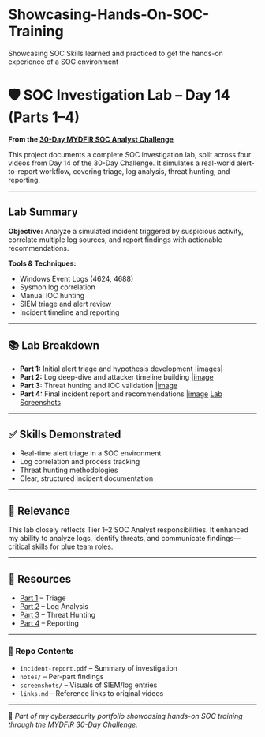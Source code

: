 # Showcasing-Hands-On-SOC-Training
Showcasing SOC Skills learned and practiced to get the hands-on experience of a SOC environment 
# 🛡️ SOC Investigation Lab – Day 14 (Parts 1–4)  
**From the [30-Day MYDFIR SOC Analyst Challenge](https://www.youtube.com/@MyDFIR)**

This project documents a complete SOC investigation lab, split across four videos from Day 14 of the 30-Day Challenge. It simulates a real-world alert-to-report workflow, covering triage, log analysis, threat hunting, and reporting.

---

##  Lab Summary

**Objective:** Analyze a simulated incident triggered by suspicious activity, correlate multiple log sources, and report findings with actionable recommendations.

**Tools & Techniques:**  
- Windows Event Logs (4624, 4688)  
- Sysmon log correlation  
- Manual IOC hunting  
- SIEM triage and alert review  
- Incident timeline and reporting

---

## 📚 Lab Breakdown

- **Part 1:** Initial alert triage and hypothesis development  |<a href="https://imgur.com/m9yMUA7"><a href="https://imgur.com/dLiNb4U">images</a>|
- **Part 2:** Log deep-dive and attacker timeline building  |<a href="https://imgur.com/udLTMH2">image</a>
- **Part 3:** Threat hunting and IOC validation  |<a href="https://imgur.com/brmUdMH">image</a>
- **Part 4:** Final incident report and recommendations  |<a href="https://imgur.com/RVH98eo">image</a>
 <a href="https://imgur.com/a/HntBNab"> Lab Screenshots</a> 
---

## ✅ Skills Demonstrated

- Real-time alert triage in a SOC environment  
- Log correlation and process tracking  
- Threat hunting methodologies  
- Clear, structured incident documentation

---

## 💼 Relevance

This lab closely reflects Tier 1–2 SOC Analyst responsibilities. It enhanced my ability to analyze logs, identify threats, and communicate findings—critical skills for blue team roles.

---

## 📎 Resources

- [Part 1](INSERT_LINK) – Triage  
- [Part 2](INSERT_LINK) – Log Analysis  
- [Part 3](INSERT_LINK) – Threat Hunting  
- [Part 4](INSERT_LINK) – Reporting  

---

### 📁 Repo Contents

- `incident-report.pdf` – Summary of investigation
- `notes/` – Per-part findings
- `screenshots/` – Visuals of SIEM/log entries
- `links.md` – Reference links to original videos

---

🔐 *Part of my cybersecurity portfolio showcasing hands-on SOC training through the MYDFIR 30-Day Challenge.*
